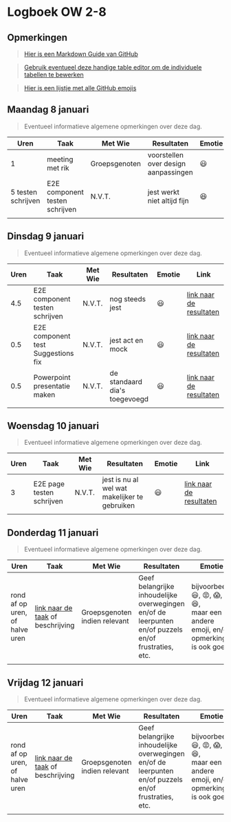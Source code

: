 # Logboek OW 2-8

## Opmerkingen

> [Hier is een Markdown Guide van GitHub](https://guides.github.com/features/mastering-markdown/)

> [Gebruik eventueel deze handige table editor om de individuele tabellen te bewerken](https://www.tablesgenerator.com/markdown_tables)

> [Hier is een lijstje met alle GitHub emojis](https://github.com/ikatyang/emoji-cheat-sheet/blob/master/README.md)

## Maandag 8 januari

> Eventueel informatieve algemene opmerkingen over deze dag.

| Uren               | Taak                           | Met Wie       | Resultaten                           | Emotie | Link |
|--------------------|--------------------------------|---------------|--------------------------------------|---|---|
| 1                  | meeting met rik                | Groepsgenoten | voorstellen over design aanpassingen |:smiley: | [link naar de resultaten](https://github.com/link-naar-de-commit) |
| 5 testen schrijven | E2E component testen schrijven | N.V.T.        | jest werkt niet altijd fijn          |:satisfied:| [link naar de resultaten](https://github.com/HANICA-DWA/project-sep23-klipspringer/commit/8c128bef37ce537ca0d7d2b970d4db5556e4ccf9) |
|                    |                                |               |                                      | | |


## Dinsdag 9 januari

> Eventueel informatieve algemene opmerkingen over deze dag.

| Uren | Taak                               | Met Wie | Resultaten                    | Emotie | Link |
|------|------------------------------------|---|-------------------------------|---|---|
| 4.5  | E2E component testen schrijven     |  N.V.T.  | nog steeds jest               |:smiley:| [link naar de resultaten](https://github.com/HANICA-DWA/project-sep23-klipspringer/commit/7a9505cfb15baadfc92eb68465b29262c7918509) |
| 0.5  | E2E component test Suggestions fix |  N.V.T.  | jest act en mock              |:smiley:| [link naar de resultaten](https://github.com/HANICA-DWA/project-sep23-klipspringer/commit/84338a0be4bbb5ad487a5948b4852c092451f104) |
| 0.5  | Powerpoint presentatie maken       |  N.V.T.  | de standaard dia's toegevoegd |:smiley:| [link naar de resultaten](https://github.com/HANICA-DWA/project-sep23-klipspringer/commit/32f764af41020541770f8e45f3b691976a0cc62d) |
|      |                                    | |                               | | |

## Woensdag 10 januari

> Eventueel informatieve algemene opmerkingen over deze dag.

| Uren | Taak                      | Met Wie | Resultaten                                    | Emotie | Link |
|------|---------------------------|---|-----------------------------------------------|---|---|
| 3    | E2E page testen schrijven |  N.V.T. | jest is nu al wel wat makelijker te gebruiken |:smiley: | [link naar de resultaten](https://github.com/HANICA-DWA/project-sep23-klipspringer/commit/655d5b06336c102a1b4a9a8394912fd24db78147) |
|      |                           | |                                               | | |

## Donderdag 11 januari

> Eventueel informatieve algemene opmerkingen over deze dag.

| Uren | Taak  | Met Wie | Resultaten | Emotie | Link |
|---|---|---|---|---|---|
| rond af op uren, of halve uren | [link naar de taak](https://github.com/link-naar-de-taak) of beschrijving | Groepsgenoten indien relevant | Geef belangrijke inhoudelijke overwegingen en/of de leerpunten en/of puzzels en/of frustraties, etc.  |bijvoorbeeld <br />:smiley:, :rage:, :scream:, of :satisfied:, <br />maar een andere emoji, en/of opmerking is ook goed | [link naar de resultaten](https://github.com/link-naar-de-commit) |
| | | | | | |

## Vrijdag 12 januari

> Eventueel informatieve algemene opmerkingen over deze dag.

| Uren | Taak  | Met Wie | Resultaten | Emotie | Link |
|---|---|---|---|---|---|
| rond af op uren, of halve uren | [link naar de taak](https://github.com/link-naar-de-taak) of beschrijving | Groepsgenoten indien relevant | Geef belangrijke inhoudelijke overwegingen en/of de leerpunten en/of puzzels en/of frustraties, etc.  |bijvoorbeeld <br />:smiley:, :rage:, :scream:, of :satisfied:, <br />maar een andere emoji, en/of opmerking is ook goed | [link naar de resultaten](https://github.com/link-naar-de-commit) |
| | | | | | |
